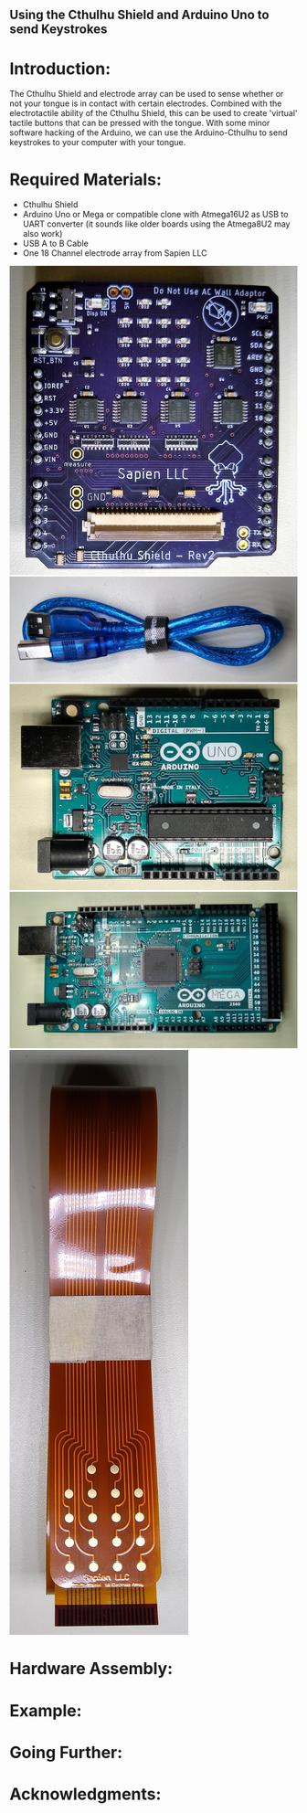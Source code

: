 ## Using the Cthulhu Shield and Arduino Uno to send Keystrokes

# Introduction:

The Cthulhu Shield and electrode array can be used to sense whether or not your tongue is in contact with certain electrodes. Combined with the electrotactile ability of the Cthulhu Shield, this can be used to create 'virtual' tactile buttons that can be pressed with the tongue. With some minor software hacking of the Arduino, we can use the Arduino-Cthulhu to send keystrokes to your computer with your tongue.

# Required Materials:

* Cthulhu Shield
* Arduino Uno or Mega or compatible clone with Atmega16U2 as USB to UART converter (it sounds like older boards using the Atmega8U2 may also work)
* USB A to B Cable
* One 18 Channel electrode array from Sapien LLC

![Cthulhu Shield](cthulhucrop.JPG)
![USB A to B Cable](usbcrop.JPG)
![Cthulhu Shield](unocrop.JPG)
![Cthulhu Shield](megacrop.JPG)
![Cthulhu Shield](ribboncrop.JPG)


# Hardware Assembly:


# Example:



# Going Further:


# Acknowledgments: 
